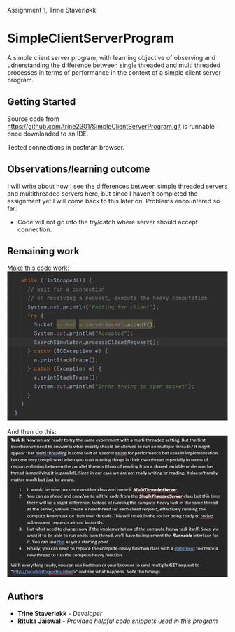 

Assignment 1, Trine Staverløkk

# SimpleClientServerProgram

A simple client server program, with learning objective of observing and udnerstanding the difference between single threaded and multi threaded processes in terms of performance in the context of a simple client server program.  

## Getting Started
Source code from https://github.com/trine2301/SimpleClientServerProgram.git is runnable once downloaded to an IDE. 

Tested connections in postman browser. 

## Observations/learning outcome

I will write about how I see the differences between simple threaded servers and multithreaded servers here, 
but since I haven´t completed the assignment yet I will come back to this later on.
Problems encountered so far: 
- Code will not go into the try/catch where server should accept connection. 

## Remaining work
Make this code work: 
![img_2.png](img_2.png)

And then do this:
![img_1.png](img_1.png)




## Authors
- **Trine Staverløkk** - *Developer*
- **Rituka Jaiswal** - *Provided helpful code snippets used in this program*
